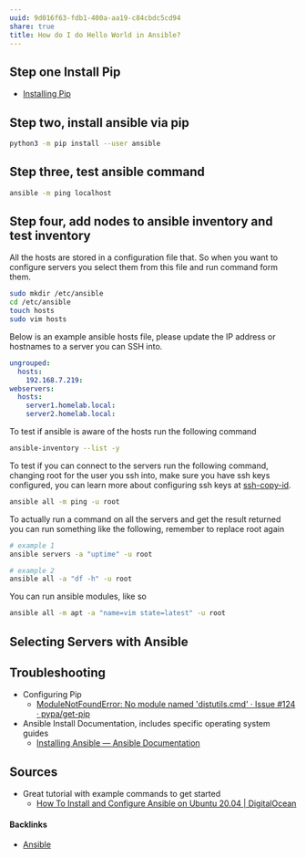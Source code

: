 ```yaml
---
uuid: 9d016f63-fdb1-400a-aa19-c84cbdc5cd94
share: true
title: How do I do Hello World in Ansible?
---
```

## Step one Install Pip

* [Installing Pip](../36f157a0-97c3-4aaa-b412-cd82eb555653)

## Step two, install ansible via pip

``` bash
python3 -m pip install --user ansible
```


## Step three, test ansible command

``` bash
ansible -m ping localhost
```

## Step four, add nodes to ansible inventory and test inventory

All the hosts are stored in a configuration file that. So when you want to configure servers you select them from this file and run command form them.

``` bash
sudo mkdir /etc/ansible
cd /etc/ansible
touch hosts
sudo vim hosts
```

Below is an example ansible hosts file, please update the IP address or hostnames to a server you can SSH into.

``` yaml
ungrouped:
  hosts:
    192.168.7.219:
webservers:
  hosts:
    server1.homelab.local:
    server2.homelab.local:
```

To test if ansible is aware of the hosts run the following command

``` bash
ansible-inventory --list -y
```

To test if you can connect to the servers run the following command, changing root for the user you ssh into, make sure you have ssh keys configured, you can learn more about configuring ssh keys at [ssh-copy-id](../caa847b1-c096-4fa0-9df4-0a5fd9839e34).

``` bash
ansible all -m ping -u root 
```

To actually run a command on all the servers and get the result returned you can run something like the following, remember to replace root again

``` bash
# example 1
ansible servers -a "uptime" -u root

# example 2
ansible all -a "df -h" -u root
```

You can run ansible modules, like so

``` bash
ansible all -m apt -a "name=vim state=latest" -u root
```

## Selecting Servers with Ansible


## Troubleshooting

* Configuring Pip
	* [ModuleNotFoundError: No module named 'distutils.cmd' · Issue #124 · pypa/get-pip](https://github.com/pypa/get-pip/issues/124)
* Ansible Install Documentation, includes specific operating system guides
	* [Installing Ansible — Ansible Documentation](https://docs.ansible.com/ansible/latest/installation_guide/intro_installation.html#pip-install)

## Sources

* Great tutorial with example commands to get started
	* [How To Install and Configure Ansible on Ubuntu 20.04 | DigitalOcean](https://www.digitalocean.com/community/tutorials/how-to-install-and-configure-ansible-on-ubuntu-20-04)

#### Backlinks

* [Ansible](/bf96dcc5-d9c6-4879-8bfb-2da296b02d5c)